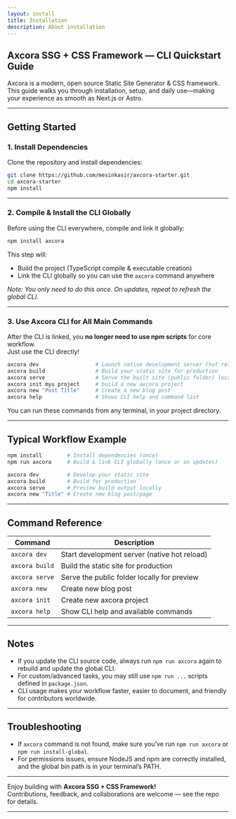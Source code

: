 ```yaml
---
layout: install
title: Installation
description: About installation
---
```

## **Axcora SSG + CSS Framework — CLI Quickstart Guide**

Axcora is a modern, open source Static Site Generator & CSS framework.  
This guide walks you through installation, setup, and daily use—making your experience as smooth as Next.js or Astro.

---

## **Getting Started**

### 1. **Install Dependencies**

Clone the repository and install dependencies:

```bash
git clone https://github.com/mesinkasir/axcora-starter.git
cd axcora-starter
npm install
```

---

### 2. **Compile & Install the CLI Globally**

Before using the CLI everywhere, compile and link it globally:

```bash
npm install axcora
```

This step will:
- Build the project (TypeScript compile & executable creation)
- Link the CLI globally so you can use the `axcora` command anywhere

_Note: You only need to do this once. On updates, repeat to refresh the global CLI._

---

### 3. **Use Axcora CLI for All Main Commands**

After the CLI is linked, you **no longer need to use npm scripts** for core workflow.  
Just use the CLI directly!

```bash
axcora dev        			# Launch native development server (hot reload, recommended for normal development)
axcora build      			# Build your static site for production
axcora serve      			# Serve the built site (public folder) locally
axcora init myu project		# build a new axcora project
axcora new "Post Title"  	# Create a new blog post
axcora help       			# Shows CLI help and command list
```

You can run these commands from any terminal, in your project directory.

---

## **Typical Workflow Example**

```bash
npm install        # Install dependencies (once)
npm run axcora     # Build & link CLI globally (once or on updates)

axcora dev         # Develop your static site
axcora build       # Build for production
axcora serve       # Preview build output locally
axcora new "Title" # Create new blog post/page
```

---

## **Command Reference**

| Command            | Description                                              |
|--------------------|---------------------------------------------------------|
| `axcora dev`       | Start development server (native hot reload)            |
| `axcora build`     | Build the static site for production                    |
| `axcora serve`     | Serve the public folder locally for preview             |
| `axcora new`       | Create new blog post                                    |
| `axcora init`      | Create new axcora  project                              |
| `axcora help`      | Show CLI help and available commands                    |

---

## **Notes**

- If you update the CLI source code, always run `npm run axcora` again to rebuild and update the global CLI.
- For custom/advanced tasks, you may still use `npm run ...` scripts defined in `package.json`.
- CLI usage makes your workflow faster, easier to document, and friendly for contributors worldwide.

---

## **Troubleshooting**

- If `axcora` command is not found, make sure you’ve run `npm run axcora` or `npm run install-global`.
- For permissions issues, ensure NodeJS and npm are correctly installed, and the global bin path is in your terminal’s PATH.

---

Enjoy building with **Axcora SSG + CSS Framework!**  
Contributions, feedback, and collaborations are welcome — see the repo for details.

---
